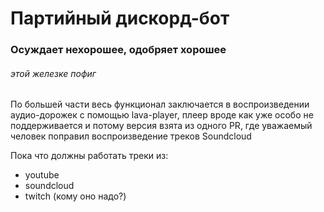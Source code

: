 # Партийный дискорд-бот
### Осуждает нехорошее, одобряет хорошее 
###### этой железке пофиг

По большей части весь функционал заключается в воспроизведении аудио-дорожек с помощью lava-player,
плеер вроде как уже особо не поддерживается и потому версия взята из одного PR, где уважаемый человек поправил воспроизведение треков Soundcloud

Пока что должны работать треки из:
- youtube
- soundcloud
- twitch (кому оно надо?)
